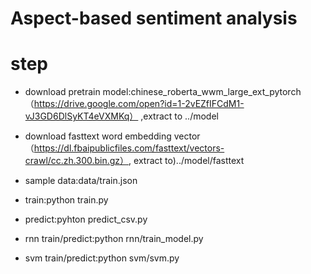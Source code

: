 # Aspect-based sentiment analysis 
# step
- download pretrain model:chinese_roberta_wwm_large_ext_pytorch（https://drive.google.com/open?id=1-2vEZfIFCdM1-vJ3GD6DlSyKT4eVXMKq） ,extract to ../model 
- download fasttext word embedding vector（https://dl.fbaipublicfiles.com/fasttext/vectors-crawl/cc.zh.300.bin.gz）, extract to)../model/fasttext
- sample data:data/train.json
- train:python train.py
- predict:pyhton predict_csv.py

- rnn train/predict:python rnn/train_model.py
- svm train/predict:python svm/svm.py
